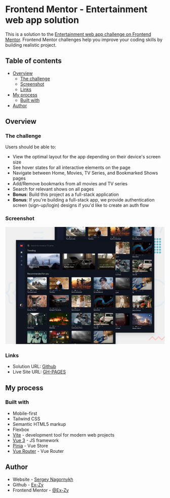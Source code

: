 # Frontend Mentor - Entertainment web app solution

This is a solution to the [Entertainment web app challenge on Frontend Mentor](https://www.frontendmentor.io/challenges/entertainment-web-app-J-UhgAW1X). Frontend Mentor challenges help you improve your coding skills by building realistic project.

## Table of contents

- [Overview](#overview)
  - [The challenge](#the-challenge)
  - [Screenshot](#screenshot)
  - [Links](#links)
- [My process](#my-process)
  - [Built with](#built-with)
- [Author](#author)


## Overview

### The challenge

Users should be able to:

- View the optimal layout for the app depending on their device's screen size
- See hover states for all interactive elements on the page
- Navigate between Home, Movies, TV Series, and Bookmarked Shows pages
- Add/Remove bookmarks from all movies and TV series
- Search for relevant shows on all pages
- **Bonus**: Build this project as a full-stack application
- **Bonus**: If you're building a full-stack app, we provide authentication screen (sign-up/login) designs if you'd like to create an auth flow

### Screenshot

![](./screenshot.jpg)


### Links

- Solution URL: [Github](https://github.com/Ex-Zy/entertainment)
- Live Site URL: [GH-PAGES](https://ex-zy.github.io/entertainment)

## My process

### Built with

- Mobile-first
- Tailwind CSS
- Semantic HTML5 markup
- Flexbox
- [Vite](https://vitejs.dev/) - development tool for modern web projects
- [Vue 3](https://vuejs.org/) - JS framework
- [Pinia](https://pinia.vuejs.org/) - Vue Store
- [Vue Router](https://router.vuejs.org/) - Vue Router

## Author

- Website - [Sergey Nagornykh](https://nagornykh.me/)
- Github - [Ex-Zy](https://github.com/Ex-Zy)
- Frontend Mentor - [@Ex-Zy](https://www.frontendmentor.io/profile/Ex-Zy)
